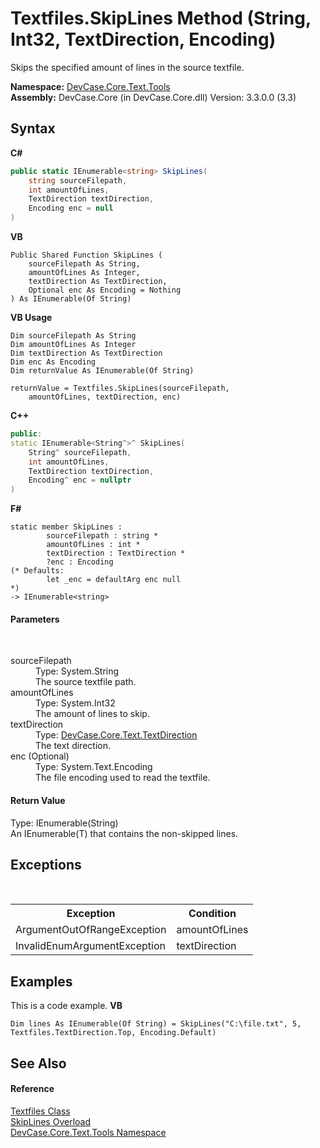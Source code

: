 # Textfiles.SkipLines Method (String, Int32, TextDirection, Encoding)
 

Skips the specified amount of lines in the source textfile.

**Namespace:**&nbsp;<a href="N_DevCase_Core_Text_Tools">DevCase.Core.Text.Tools</a><br />**Assembly:**&nbsp;DevCase.Core (in DevCase.Core.dll) Version: 3.3.0.0 (3.3)

## Syntax

**C#**<br />
``` C#
public static IEnumerable<string> SkipLines(
	string sourceFilepath,
	int amountOfLines,
	TextDirection textDirection,
	Encoding enc = null
)
```

**VB**<br />
``` VB
Public Shared Function SkipLines ( 
	sourceFilepath As String,
	amountOfLines As Integer,
	textDirection As TextDirection,
	Optional enc As Encoding = Nothing
) As IEnumerable(Of String)
```

**VB Usage**<br />
``` VB Usage
Dim sourceFilepath As String
Dim amountOfLines As Integer
Dim textDirection As TextDirection
Dim enc As Encoding
Dim returnValue As IEnumerable(Of String)

returnValue = Textfiles.SkipLines(sourceFilepath, 
	amountOfLines, textDirection, enc)
```

**C++**<br />
``` C++
public:
static IEnumerable<String^>^ SkipLines(
	String^ sourceFilepath, 
	int amountOfLines, 
	TextDirection textDirection, 
	Encoding^ enc = nullptr
)
```

**F#**<br />
``` F#
static member SkipLines : 
        sourceFilepath : string * 
        amountOfLines : int * 
        textDirection : TextDirection * 
        ?enc : Encoding 
(* Defaults:
        let _enc = defaultArg enc null
*)
-> IEnumerable<string> 

```


#### Parameters
&nbsp;<dl><dt>sourceFilepath</dt><dd>Type: System.String<br />The source textfile path.</dd><dt>amountOfLines</dt><dd>Type: System.Int32<br />The amount of lines to skip.</dd><dt>textDirection</dt><dd>Type: <a href="T_DevCase_Core_Text_TextDirection">DevCase.Core.Text.TextDirection</a><br />The text direction.</dd><dt>enc (Optional)</dt><dd>Type: System.Text.Encoding<br />The file encoding used to read the textfile.</dd></dl>

#### Return Value
Type: IEnumerable(String)<br />An IEnumerable(T) that contains the non-skipped lines.

## Exceptions
&nbsp;<table><tr><th>Exception</th><th>Condition</th></tr><tr><td>ArgumentOutOfRangeException</td><td>amountOfLines</td></tr><tr><td>InvalidEnumArgumentException</td><td>textDirection</td></tr></table>

## Examples
This is a code example. 
**VB**<br />
``` VB
Dim lines As IEnumerable(Of String) = SkipLines("C:\file.txt", 5, Textfiles.TextDirection.Top, Encoding.Default)
```


## See Also


#### Reference
<a href="T_DevCase_Core_Text_Tools_Textfiles">Textfiles Class</a><br /><a href="Overload_DevCase_Core_Text_Tools_Textfiles_SkipLines">SkipLines Overload</a><br /><a href="N_DevCase_Core_Text_Tools">DevCase.Core.Text.Tools Namespace</a><br />